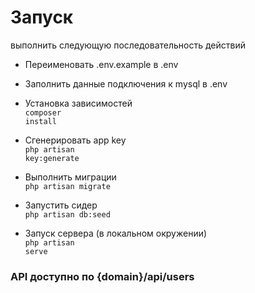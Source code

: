 # Запуск

выполнить следующую последовательность действий

- Переименовать .env.example в .env <br>


- Заполнить данные подключения к mysql в .env <br>


- Установка зависимостей <br>
<code>composer install</code>


- Сгенерировать app key <br>
<code>php artisan key:generate</code>


- Выполнить миграции <br>
<code>php artisan migrate</code>


- Запустить сидер <br>
<code>php artisan db:seed</code>


- Запуск сервера (в локальном окружении)<br>
<code>php artisan serve</code>


### API доступно по {domain}/api/users
